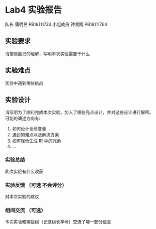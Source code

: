 # Lab4 实验报告

队长 蒲明昱 PB18111733 
小组成员 钟溯飏 PB18111764

## 实验要求

请按照自己的理解，写明本次实验需要干什么

## 实验难点

实验中遇到哪些挑战

## 实验设计

请写明为了顺利完成本次实验，加入了哪些亮点设计，并对这些设计进行解释。
可能的阐述方向有:

1. 如何设计全局变量
2. 遇到的难点以及解决方案
3. 如何降低生成 IR 中的冗余
4. ...


### 实验总结

此次实验有什么收获

### 实验反馈 （可选 不会评分）

对本次实验的建议

### 组间交流 （可选）

本次实验和哪些组（记录组长学号）交流了哪一部分信息
